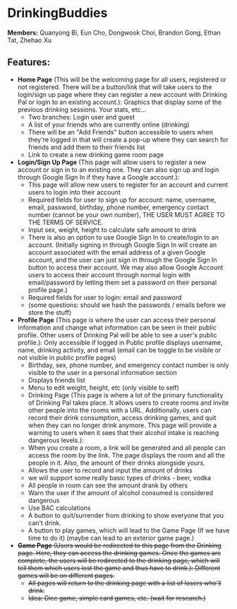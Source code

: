 # DrinkingBuddies
**Members:** Quanyong Bi, Eun Cho, Dongwook Choi, Brandon Gong, Ethan Tat, Zhehao Xu

## Features:
* **Home Page** (This will be the welcoming page for all users, registered or not registered. There will be a button/link that will take users to the login/sign up page where they can register a new account with Drinking Pal or login to an existing account.): 
Graphics that display some of the previous drinking sessions. Your stats, etc...
    - Two branches: Login user and guest 
    - A list of your friends who are currently online (drinking)
    - There will be an "Add Friends" button accessible to users when they're logged in that will create a pop-up where they can search for friends and add them to their friends list
    - Link to create a new drinking game room page
* **Login/Sign Up Page** (This page will allow users to register a new account or sign in to an existing one. They can also sign up and login through Google Sign In if they have a Google account.):
    - This page will allow new users to register for an account and current users to login into their account
    - Required fields for user to sign up for account: name, username, email, password, birthday, phone number, emergency contact number (cannot be your own number), THE USER MUST AGREE TO THE TERMS OF SERVICE.
    - Input sex, weight, height to calculate safe amount to drink
    - There is also an option to use Google Sign In to create/login to an account. (Initially signing in through Google Sign In will create an account associated with the email address of a given Google account, and the user can just sign in through the Google Sign In button to access their account. We may also allow Google Account users to access their account through normal login with email/password by letting them set a password on their personal profile page.)
    - Required fields for user to login: email and password
    - (some questions: should we hash the passwords / emails before we store the stuff)
* **Profile Page** (This page is where the user can access their personal information and change what information can be seen in their  public profile. Other users of Drinking Pal will be able to see a user's public profile.):
Only accessible if logged in
Public profile displays username, name, drinking activity, and email (email can be toggle to be visible or not visible in public profile pages) 
    - Birthday, sex, phone number, and emergency contact number is only visible to the user in a personal information section
    - Displays friends list
    - Menu to edit weight, height, etc (only visible to self)
    - Drinking Page (This page is where a lot of the primary functionality of Drinking Pal takes place. It allows users to create rooms and invite other people into the rooms with a URL. Additionally, users can record their drink consumption, access drinking games, and quit when they can no longer drink anymore. This page will provide a warning to users when it sees that their alcohol intake is reaching dangerous levels.):
    - When you create a room, a link will be generated and all people can access the room by the link. The page displays the room and all the people in it. Also, the amount of their drinks alongside yours. 
    - Allows the user to record and input the amount of drinks 
    - we will support some really basic types of drinks - beer, vodka
    - All people in room can see the amount drank by others
    - Warn the user if the amount of alcohol consumed is considered dangerous
    - Use BAC calculations
    - A button to quit/surrender from drinking to show everyone that you can't drink.
    - A button to play games, which will lead to the Game Page (If we have time to do it) (maybe can lead to an exterior game page.)
* <s> **Game Page** (Users would be redirected to this page from the Drinking page. Here, they can access the drinking games. Once the games are complete, the users will be redirected to the drinking page, which will tell them which users lost the game and thus have to drink.): 
Different games will be on different pages.
    - All pages will return to the drinking page with a list of losers who'll drink.
    - Idea: Dice game, simple card games, etc. (wait for research.) </s>
